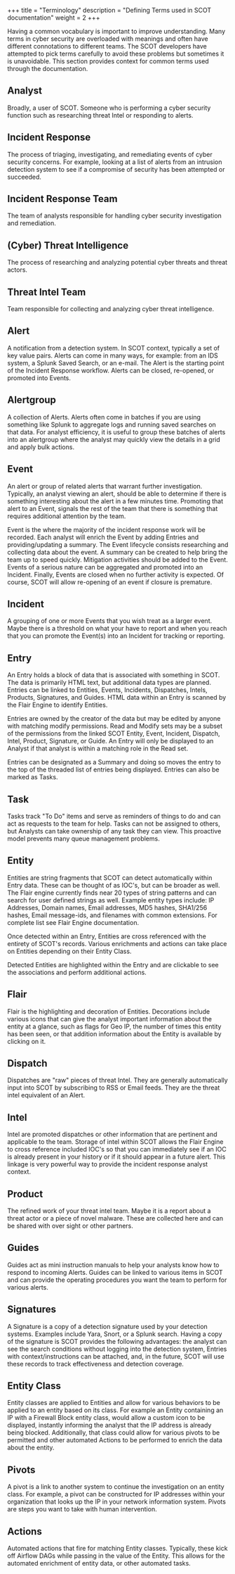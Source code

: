 +++
title = "Terminology"
description = "Defining Terms used in SCOT documentation"
weight = 2
+++

Having a common vocabulary is important to improve understanding.  Many terms in cyber security are overloaded with meanings and often have different connotations to different teams.  The SCOT developers have attempted to pick terms carefully to avoid these problems but sometimes it is unavoidable.  This section provides context for common terms used through the documentation.

## Analyst
Broadly, a user of SCOT.  Someone who is performing a cyber security function such as researching threat Intel or responding to alerts.

## Incident Response
The process of triaging, investigating, and remediating events of cyber security concerns.  For example, looking at a list of alerts from an intrusion detection system to see if a compromise of security has been attempted or succeeded.

## Incident Response Team
The team of analysts responsible for handling cyber security investigation and remediation.

## (Cyber) Threat Intelligence
The process of researching and analyzing potential cyber threats and threat actors.

## Threat Intel Team
Team responsible for collecting and analyzing cyber threat intelligence.

## Alert
A notification from a detection system.  In SCOT context, typically a set of key value pairs.  Alerts can come in many ways, for example: from an IDS system, a Splunk Saved Search, or an e-mail.  The Alert is the starting point of the Incident Response workflow.  Alerts can be closed, re-opened, or promoted into Events.

## Alertgroup
A collection of Alerts.  Alerts often come in batches if you are using something like Splunk to aggregate logs and running saved searches on that data.  For analyst efficiency, it is useful to group these batches of alerts into an alertgroup where the analyst may quickly view the details in a grid and apply bulk actions.

## Event
An alert or group of related alerts that warrant further investigation.  Typically, an analyst viewing an alert, should be able to determine if there is something interesting about the alert in a few minutes time.  Promoting that alert to an Event, signals the rest of the team that there is something that requires additional attention by the team.  

Event is the where the majority of the incident response work will be recorded.  Each analyst will enrich the Event by adding Entries and providing/updating a summary.  The Event lifecycle consists researching and collecting data about the event.  A summary can be created to help bring the team up to speed quickly.  Mitigation activities should be added to the Event.  Events of a serious nature can be aggregated and promoted into an Incident.  Finally, Events are closed when no further activity is expected.  Of course, SCOT will allow re-opening of an event if closure is premature.

## Incident
A grouping of one or more Events that you wish treat as a larger event.  Maybe there is a threshold on what your have to report and when you reach that you can promote the Event(s) into an Incident for tracking or reporting.  

## Entry
An Entry holds a block of data that is associated with something in SCOT.  The data is primarily HTML text, but additional data types are planned.  Entries can be linked to Entities, Events, Incidents, Dispatches, Intels, Products, Signatures, and Guides.  HTML data within an Entry is scanned by the Flair Engine to identify Entities.  

Entries are owned by the creator of the data but may be edited by anyone with matching modify permissions.  Read and Modify sets may be a subset of the permissions from the linked SCOT Entity, Event, Incident, Dispatch, Intel, Product, Signature, or Guide.  An Entry will only be displayed to an Analyst if that analyst is within a matching role in the Read set.

Entries can be designated as a Summary and doing so moves the entry to the top of the threaded list of entries being displayed.  Entries can also be marked as Tasks.

## Task
Tasks track "To Do" items and serve as reminders of things to do and can act as requests to the team for help.  Tasks can not be assigned to others, but Analysts can take ownership of any task they can view.  This proactive model prevents many queue management problems.

## Entity
Entities are string fragments that SCOT can detect automatically within Entry data.  These can be thought of as IOC's, but can be broader as well.  The Flair engine currently finds near 20 types of string patterns and can search for user defined strings as well.  Example entity types include: IP Addresses, Domain names, Email addresses, MD5 hashes, SHA1/256 hashes, Email message-ids, and filenames with common extensions.  For complete list see Flair Engine documentation.

Once detected within an Entry, Entities are cross referenced with the entirety of SCOT's records.  Various enrichments and actions can take place on Entities depending on their Entity Class.

Detected Entities are highlighted within the Entry and are clickable to see the associations and perform additional actions.

## Flair
Flair is the highlighting and decoration of Entities.  Decorations include various icons that can give the analyst important information about the entity at a glance, such as flags for Geo IP, the number of times this entity has been seen, or that addition information about the Entity is available by clicking on it.

## Dispatch
Dispatches are "raw" pieces of threat Intel.  They are generally automatically input into SCOT by subscribing to RSS or Email feeds.  They are the threat intel equivalent of an Alert.

## Intel
Intel are promoted dispatches or other information that are pertinent and applicable to the team.  Storage of intel within SCOT allows the Flair Engine to cross reference included IOC's so that you can immediately see if an IOC is already present in your history or if it should appear in a future alert.  This linkage is very powerful way to provide the incident response analyst context.

## Product
The refined work of your threat intel team.  Maybe it is a report about a threat actor or a piece of novel malware.  These are collected here and can be shared with over sight or other partners.

## Guides
Guides act as mini instruction manuals to help your analysts know how to respond to incoming Alerts.  Guides can be linked to various items in SCOT and can provide the operating procedures you want the team to perform for various alerts.

## Signatures
A Signature is a copy of a detection signature used by your detection systems.  Examples include Yara, Snort, or a Splunk search.  Having a copy of the signature is SCOT provides the following advantages: the analyst can see the search conditions without logging into the detection system, Entries with context/instructions can be attached, and, in the future, SCOT will use these records to track effectiveness and detection coverage. 

## Entity Class
Entity classes are applied to Entities and allow for various behaviors to be applied to an entity based on its class.  For example an Entity containing an IP with a Firewall Block entity class, would allow a custom icon to be displayed, instantly informing the analyst that the IP address is already being blocked.  Additionally, that class could allow for various pivots to be permitted and other automated Actions to be performed to enrich the data about the entity.

## Pivots
A pivot is a link to another system to continue the investigation on an entity class.  For example, a pivot can be constructed for IP addresses within your organization that looks up the IP in your network information system.  Pivots are steps you want to take with human intervention.

## Actions
Automated actions that fire for matching Entity classes.  Typically, these kick off Airflow DAGs while passing in the value of the Entity.  This allows for the automated enrichment of entity data, or other automated tasks.
